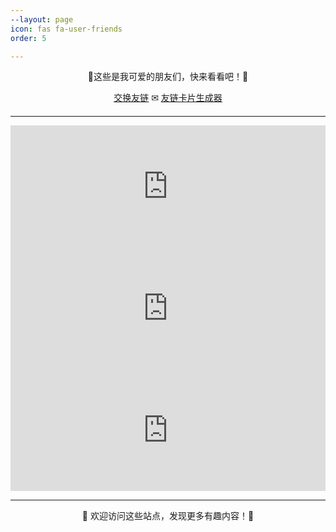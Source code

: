 ```yaml
---
--layout: page
icon: fas fa-user-friends
order: 5

---
```

<div style="text-align: center; margin-bottom: 20px;">
  <p>🔗这些是我可爱的朋友们，快来看看吧！🔗</p>
  <a href="mailto:post@zwei.de.eu.org">交换友链</a> ✉  <a href="https://friendcard.is-an.org/">友链卡片生成器</a>
</div>
<hr>


<div style="max-width: 600px; margin: 0 auto;">
  <iframe 
    src="https://friendcards.zwei.de.eu.org/?bgcolor=linear-gradient%28135deg%2C+%23fef3c7%2C+%23ffe4e6%29&name=Linux+Do&specialty=%E6%96%B0%E7%9A%84%E7%90%86%E6%83%B3%E5%9E%8B%E7%A4%BE%E5%8C%BA&link=https%3A%2F%2Flinux.do&redirect=https%3A%2F%2Flinux.do%2F%3Fsource%3Dzwei_de_eu_org"
    style="border: none; width: 100%; height: 195px; overflow: hidden;"
    loading="lazy"
    title="Friend Card"
  ></iframe>
</div>

<div style="max-width: 600px; margin: 0 auto;">
  <iframe 
    src="https://friendcards.zwei.de.eu.org/?bgcolor=linear-gradient%28135deg%2C+%23ede9fe%2C+%23fae8ff%29&name=MasterKe%28%E6%9F%AF%E5%A4%A7%E5%B8%88%29&specialty=%E5%AE%9A%E6%A0%BC%E7%94%9F%E6%B4%BB%E7%9A%84%E7%BE%8E%E5%A5%BD%7E&link=https%3A%2F%2Fblog.masterke.cn&avatar=https%3A%2F%2Fmy-blog-picture-1301437686.cos.ap-nanjing.myqcloud.com%2F2024%252F07%252F24%252F1721836688.jpg"
    style="border: none; width: 100%; height: 195px; overflow: hidden;"
    loading="lazy"
    title="Friend Card"
  ></iframe>
</div>
<div style="max-width: 600px; margin: 0 auto;">
  <iframe 
    src="https://friendcards.zwei.de.eu.org/?name=+Dale&specialty=Wir+m%C3%BCssen+wissen+%21+Wir+werden+wissen+%21&link=https%3A%2F%2Fwww.dalechu.cn&avatar=https://pic.imgdb.cn/item/653e45f4c458853aeff4d569.png"
    style="border: none; width: 100%; height: 195px; overflow: hidden;"
    loading="lazy"
    title="Friend Card"
  ></iframe>
</div>




---

<p align="center">💖 欢迎访问这些站点，发现更多有趣内容！💖</p>

